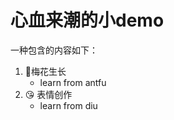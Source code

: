 # 心血来潮的小demo

一种包含的内容如下：

1. 🌿梅花生长
   - learn from antfu
2. :kissing_heart: 表情创作
   - learn from diu
